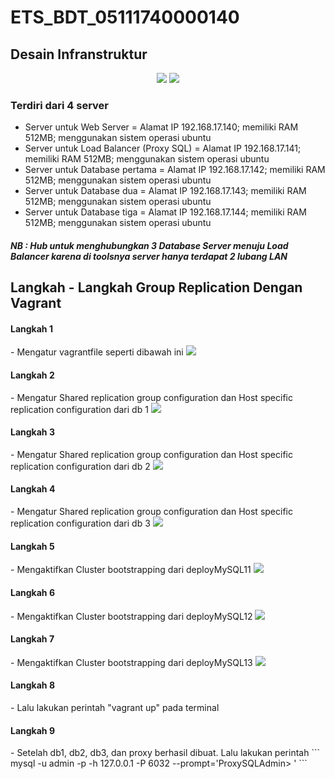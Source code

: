 # ETS_BDT_05111740000140

## Desain Infranstruktur

<p align="center">
<img src="images/GroupReplication.png">
<img src="images/GroupReplikasi.png">
</p>

<h3>Terdiri dari 4 server</h3>
 
-	Server untuk Web Server = Alamat IP 192.168.17.140; memiliki RAM 512MB; menggunakan sistem operasi ubuntu
-	Server untuk Load Balancer (Proxy SQL) = Alamat IP 192.168.17.141; memiliki RAM 512MB; menggunakan sistem operasi ubuntu
-	Server untuk Database pertama = Alamat IP 192.168.17.142; memiliki RAM 512MB; menggunakan sistem operasi ubuntu
-	Server untuk Database dua = Alamat IP 192.168.17.143; memiliki RAM 512MB; menggunakan sistem operasi ubuntu
-	Server untuk Database tiga = Alamat IP 192.168.17.144; memiliki RAM 512MB; menggunakan sistem operasi ubuntu

<h5>NB : Hub untuk menghubungkan 3 Database Server menuju Load Balancer karena di toolsnya server hanya terdapat 2 lubang LAN</h5>

## Langkah - Langkah Group Replication Dengan Vagrant

<h4>Langkah 1</h4>
- Mengatur vagrantfile seperti dibawah ini
<img src="images/vagrantfile.png">

<h4>Langkah 2</h4>
- Mengatur Shared replication group configuration dan Host specific replication configuration dari db 1
<img src="images/Setting_my11cnf.PNG">

<h4>Langkah 3</h4>
- Mengatur Shared replication group configuration dan Host specific replication configuration dari db 2
<img src="images/Setting_my12cnf.PNG">

<h4>Langkah 4</h4>
- Mengatur Shared replication group configuration dan Host specific replication configuration dari db 3
<img src="images/Setting_my13cnf.PNG">

<h4>Langkah 5</h4>
- Mengaktifkan Cluster bootstrapping dari deployMySQL11
<img src="images/deployMySql11.PNG">

<h4>Langkah 6</h4>
- Mengaktifkan Cluster bootstrapping dari deployMySQL12
<img src="images/deployMySql12.PNG">

<h4>Langkah 7</h4>
- Mengaktifkan Cluster bootstrapping dari deployMySQL13
<img src="images/deployMySql13.PNG">

<h4>Langkah 8</h4>
- Lalu lakukan perintah "vagrant up" pada terminal

<h4>Langkah 9</h4>
- Setelah db1, db2, db3, dan proxy berhasil dibuat. Lalu lakukan perintah
```
mysql -u admin -p -h 127.0.0.1 -P 6032 --prompt='ProxySQLAdmin> '
```
